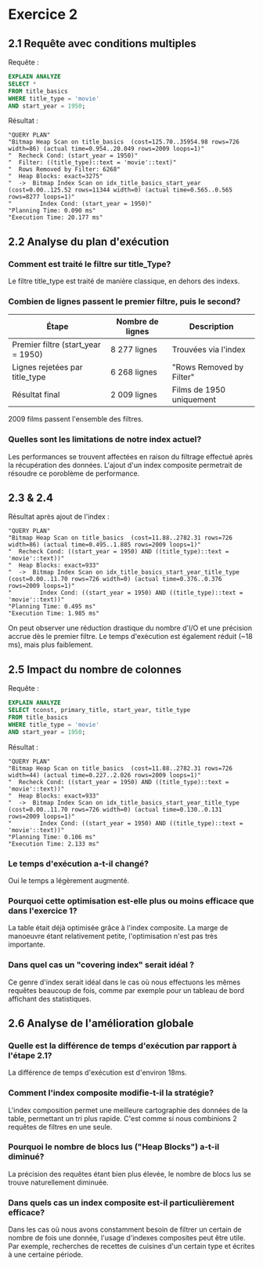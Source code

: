 # Exercice 2

## 2.1 Requête avec conditions multiples

Requête :

```sql
EXPLAIN ANALYZE
SELECT *
FROM title_basics
WHERE title_type = 'movie' 
AND start_year = 1950;
```

Résultat :

```
"QUERY PLAN"
"Bitmap Heap Scan on title_basics  (cost=125.70..35954.98 rows=726 width=86) (actual time=0.954..20.049 rows=2009 loops=1)"
"  Recheck Cond: (start_year = 1950)"
"  Filter: ((title_type)::text = 'movie'::text)"
"  Rows Removed by Filter: 6268"
"  Heap Blocks: exact=3275"
"  ->  Bitmap Index Scan on idx_title_basics_start_year  (cost=0.00..125.52 rows=11344 width=0) (actual time=0.565..0.565 rows=8277 loops=1)"
"        Index Cond: (start_year = 1950)"
"Planning Time: 0.090 ms"
"Execution Time: 20.177 ms"
```

## 2.2 Analyse du plan d'exécution

### Comment est traité le filtre sur title_Type?

Le filtre title_type est traité de manière classique, en dehors des indexs.

### Combien de lignes passent le premier filtre, puis le second?

| Étape | Nombre de lignes | Description |
| --- | --- | --- |
| Premier filtre (start_year = 1950) | 8 277 lignes | Trouvées via l'index |
| Lignes rejetées par title_type | 6 268 lignes | "Rows Removed by Filter" |
| Résultat final | 2 009 lignes | Films de 1950 uniquement |

2009 films passent l'ensemble des filtres.

### Quelles sont les limitations de notre index actuel?

Les performances se trouvent affectées en raison du filtrage effectué après la récupération des données. L'ajout d'un index composite permetrait de résoudre ce poroblème de performance.

## 2.3 & 2.4

Résultat après ajout de l'index :

```
"QUERY PLAN"
"Bitmap Heap Scan on title_basics  (cost=11.88..2782.31 rows=726 width=86) (actual time=0.495..1.885 rows=2009 loops=1)"
"  Recheck Cond: ((start_year = 1950) AND ((title_type)::text = 'movie'::text))"
"  Heap Blocks: exact=933"
"  ->  Bitmap Index Scan on idx_title_basics_start_year_title_type  (cost=0.00..11.70 rows=726 width=0) (actual time=0.376..0.376 rows=2009 loops=1)"
"        Index Cond: ((start_year = 1950) AND ((title_type)::text = 'movie'::text))"
"Planning Time: 0.495 ms"
"Execution Time: 1.985 ms"
```

On peut observer une réduction drastique du nombre d'I/O et une précision accrue dès le premier filtre. Le temps d'exécution est également réduit (~18 ms), mais plus faiblement.

## 2.5 Impact du nombre de colonnes

Requête :

```sql
EXPLAIN ANALYZE
SELECT tconst, primary_title, start_year, title_type
FROM title_basics
WHERE title_type = 'movie' 
AND start_year = 1950;
```

Résultat :

```
"QUERY PLAN"
"Bitmap Heap Scan on title_basics  (cost=11.88..2782.31 rows=726 width=44) (actual time=0.227..2.026 rows=2009 loops=1)"
"  Recheck Cond: ((start_year = 1950) AND ((title_type)::text = 'movie'::text))"
"  Heap Blocks: exact=933"
"  ->  Bitmap Index Scan on idx_title_basics_start_year_title_type  (cost=0.00..11.70 rows=726 width=0) (actual time=0.130..0.131 rows=2009 loops=1)"
"        Index Cond: ((start_year = 1950) AND ((title_type)::text = 'movie'::text))"
"Planning Time: 0.106 ms"
"Execution Time: 2.133 ms"
```

### Le temps d'exécution a-t-il changé?

Oui le temps a légèrement augmenté.

### Pourquoi cette optimisation est-elle plus ou moins efficace que dans l'exercice 1?

La table était déjà optimisée grâce à l'index composite. La marge de manoeuvre étant relativement petite, l'optimisation n'est pas très importante.

### Dans quel cas un "covering index" serait idéal ?

Ce genre d'index serait idéal dans le cas où nous effectuons les mêmes requêtes beaucoup de fois, comme par exemple pour un tableau de bord affichant des statistiques.

## 2.6 Analyse de l'amélioration globale

### Quelle est la différence de temps d'exécution par rapport à l'étape 2.1?

La différence de temps d'exécution est d'environ 18ms.

### Comment l'index composite modifie-t-il la stratégie?

L'index composition permet une meilleure cartographie des données de la table, permettant un tri plus rapide. C'est comme si nous combinions 2 requêtes de filtres en une seule.

### Pourquoi le nombre de blocs lus ("Heap Blocks") a-t-il diminué?

La précision des requêtes étant bien plus élevée, le nombre de blocs lus se trouve naturellement diminuée.

### Dans quels cas un index composite est-il particulièrement efficace?

Dans les cas où nous avons constamment besoin de filtrer un certain de nombre de fois une donnée, l'usage d'indexes composites peut être utile. Par exemple, recherches de recettes de cuisines d'un certain type et écrites à une certaine période.